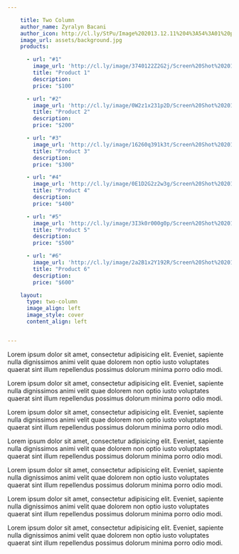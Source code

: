 ```yaml
---

    title: Two Column
    author_name: Zyralyn Bacani
    author_icon: http://cl.ly/StPu/Image%202013.12.11%204%3A54%3A01%20pm.png
    image_url: assets/background.jpg
    products:

      - url: "#1"
        image_url: 'http://cl.ly/image/3740122Z2G2j/Screen%20Shot%202013-12-13%20at%2011.51.59%20am.png'
        title: "Product 1"
        description:
        price: "$100"

      - url: "#2"
        image_url: 'http://cl.ly/image/0W2z1x231p2D/Screen%20Shot%202013-12-18%20at%206.28.32%20pm.png'
        title: "Product 2"
        description:
        price: "$200"

      - url: "#3"
        image_url: 'http://cl.ly/image/16260q391k3t/Screen%20Shot%202013-12-13%20at%2011.31.23%20am.png'
        title: "Product 3"
        description:
        price: "$300"

      - url: "#4"
        image_url: 'http://cl.ly/image/0E1D2G2z2w3g/Screen%20Shot%202013-12-13%20at%2011.32.49%20am.png'
        title: "Product 4"
        description:
        price: "$400"

      - url: "#5"
        image_url: 'http://cl.ly/image/3I3k0r000g0p/Screen%20Shot%202013-12-13%20at%2012.09.59%20pm.png'
        title: "Product 5"
        description:
        price: "$500"

      - url: "#6"
        image_url: 'http://cl.ly/image/2a2B1x2Y192R/Screen%20Shot%202013-12-13%20at%2011.32.09%20am.png'
        title: "Product 6"
        description:
        price: "$600"

    layout:
      type: two-column
      image_align: left
      image_style: cover
      content_align: left


---
```


Lorem ipsum dolor sit amet, consectetur adipisicing elit. Eveniet, sapiente nulla dignissimos animi velit quae dolorem non optio iusto voluptates quaerat sint illum repellendus possimus dolorum minima porro odio modi.

Lorem ipsum dolor sit amet, consectetur adipisicing elit. Eveniet, sapiente nulla dignissimos animi velit quae dolorem non optio iusto voluptates quaerat sint illum repellendus possimus dolorum minima porro odio modi.

Lorem ipsum dolor sit amet, consectetur adipisicing elit. Eveniet, sapiente nulla dignissimos animi velit quae dolorem non optio iusto voluptates quaerat sint illum repellendus possimus dolorum minima porro odio modi.

Lorem ipsum dolor sit amet, consectetur adipisicing elit. Eveniet, sapiente nulla dignissimos animi velit quae dolorem non optio iusto voluptates quaerat sint illum repellendus possimus dolorum minima porro odio modi.

Lorem ipsum dolor sit amet, consectetur adipisicing elit. Eveniet, sapiente nulla dignissimos animi velit quae dolorem non optio iusto voluptates quaerat sint illum repellendus possimus dolorum minima porro odio modi.

Lorem ipsum dolor sit amet, consectetur adipisicing elit. Eveniet, sapiente nulla dignissimos animi velit quae dolorem non optio iusto voluptates quaerat sint illum repellendus possimus dolorum minima porro odio modi.

Lorem ipsum dolor sit amet, consectetur adipisicing elit. Eveniet, sapiente nulla dignissimos animi velit quae dolorem non optio iusto voluptates quaerat sint illum repellendus possimus dolorum minima porro odio modi.
